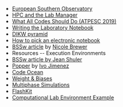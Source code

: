 <!-- lab-notebooks -->
  * [European Southern Observatory](https://www.eso.org)
  * [HPC and the Lab Manager](https://bssw.io/blog_posts/hpc-and-the-lab-manager)
  * [What All Codes Should Do (ATPESC 2019)](https://www.youtube.com/watch?v=EaMCBLY1JPo&list=PLGj2a3KTwhRYIJydH7OSAOET4sz3gwmIC&index=4)
  * [Writing the Laboratory Notebook](https://files.eric.ed.gov/fulltext/ED344734.pdf)
  * [DIKW pyramid](https://en.wikipedia.org/wiki/DIKW_pyramid)
  * [How to pick an electronic notebook](https://doi.org/10.1038/d41586-018-05895-3)
  * [BSSw article](https://bssw.io/items/jupyter4science-better-practices-for-using-jupyter-notebooks-for-science) by [Nicole Brewer](https://bssw.io/fellows/nicole-brewer)
  * Resources -- Execution Environments
  * [BSSw article by Jean Shuler](https://bssw.io/items/executable-environments-for-software-data-and-publication)
  * [Popper](https://www.exascaleproject.org/event/popper/) by [Ivo Jimenez](https://bssw.io/fellows/ivo-jimenez)
  * [Code Ocean](https://codeocean.com/)
  * [Weight & Biases](https://wandb.ai/site)
  * [Multiphase Simulations](https://github.com/akashdhruv/Multiphase-Simulations)
  * [FlashKit](https://github.com/GWU-CFD/FlashKit)
  * [Computational Lab Environment Example](https://github.com/bssw-tutorial/lab-environment-2022-08-11-atpesc)
